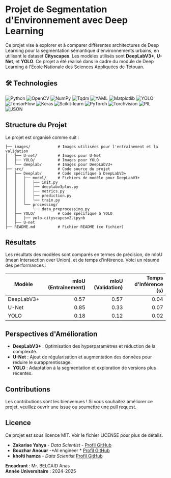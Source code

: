 # Projet de Segmentation d'Environnement avec Deep Learning

Ce projet vise à explorer et à comparer différentes architectures de Deep Learning pour la segmentation sémantique d'environnements urbains, en utilisant le dataset **Cityscapes**. Les modèles utilisés sont **DeepLabV3+**, **U-Net**, et **YOLO**. Ce projet a été réalisé dans le cadre du module de Deep Learning à l'École Nationale des Sciences Appliquées de Tétouan.

## 🛠 Technologies

![Python](https://img.shields.io/badge/Python-3.12+-blue)
![OpenCV](https://img.shields.io/badge/OpenCV-Image%20Processing-green)
![NumPy](https://img.shields.io/badge/NumPy-Numerical%20Operations-blue)
![Tqdm](https://img.shields.io/badge/Tqdm-Progress%20Bar-orange)
![YAML](https://img.shields.io/badge/YAML-Data%20Serialization-yellow)
![Matplotlib](https://img.shields.io/badge/Matplotlib-Visualization-red)
![YOLO](https://img.shields.io/badge/YOLO-Object%20Detection-purple)
![TensorFlow](https://img.shields.io/badge/TensorFlow-Machine%20Learning-orange)
![Keras](https://img.shields.io/badge/Keras-Deep%20Learning-red)
![Scikit-learn](https://img.shields.io/badge/Scikit--learn-Machine%20Learning-blue)
![PyTorch](https://img.shields.io/badge/PyTorch-Deep%20Learning-orange)
![Torchvision](https://img.shields.io/badge/Torchvision-Computer%20Vision-green)
![PIL](https://img.shields.io/badge/PIL-Image%20Manipulation-blue)
![JSON](https://img.shields.io/badge/JSON-Data%20Manipulation-yellow)

## Structure du Projet

Le projet est organisé comme suit :
```
├── images/            # Images utilisées pour l'entraînement et la validation
│   ├── U-net/         # Images pour U-Net
│   ├── YOLO/          # Images pour YOLO
│   └── deeplab/       # Images pour DeepLabV3+
├── src/               # Code source du projet
│   ├── Deeplab/       # Code spécifique à DeepLabV3+
│   │   ├── model/     # Fichiers de modèle pour DeepLabV3+
│   │   │   ├── init.py
│   │   │   ├── deeplabv3plus.py
│   │   │   ├── metrics.py
│   │   │   ├── prediction.py
│   │   │   └── train.py
│   │   └── processing/
│   │       └── data_preprocessing.py
│   ├── YOLO/          # Code spécifique à YOLO
│   │   ├── yolo-cityscapesv2.ipynb
│   ├── U-net
├── README.md          # Fichier README (ce fichier)
```


## Résultats

Les résultats des modèles sont comparés en termes de précision, de mIoU (mean Intersection over Union), et de temps d'inférence. Voici un résumé des performances :

| Modèle | mIoU (Entraînement) | mIoU (Validation) | Temps d'Inférence (s) |
|--------|--------------------:|------------------:|---------------------:|
| DeepLabV3+ | 0.57 | 0.57 | 0.04 |
| U-Net | 0.85 | 0.33 | 0.07 |
| YOLO | 0.18 | 0.12 | 0.02 |

## Perspectives d'Amélioration

- **DeepLabV3+** : Optimisation des hyperparamètres et réduction de la complexité.
- **U-Net** : Ajout de régularisation et augmentation des données pour réduire le surapprentissage.
- **YOLO** : Adaptation à la segmentation et exploration de versions plus récentes.

## Contributions

Les contributions sont les bienvenues ! Si vous souhaitez améliorer ce projet, veuillez ouvrir une issue ou soumettre une pull request.

## Licence

Ce projet est sous licence MIT. Voir le fichier LICENSE pour plus de détails.
* **Zakariae Yahya** - *Data Scientist* - [Profil GitHub](https://github.com/zakariaeyahya)
* **Bouzhar Anouar** -*AI engineer * [Profil GitHub](https://www.linkedin.com/in/anouar-bouzhar-992519287/)
* **kholti hamza** - *Data Scientist* [Profil GitHub](https://www.linkedin.com/in/hamza-kholti-075288209/)

**Encadrant** : Mr. BELCAID Anas  
**Année Universitaire** : 2024-2025
